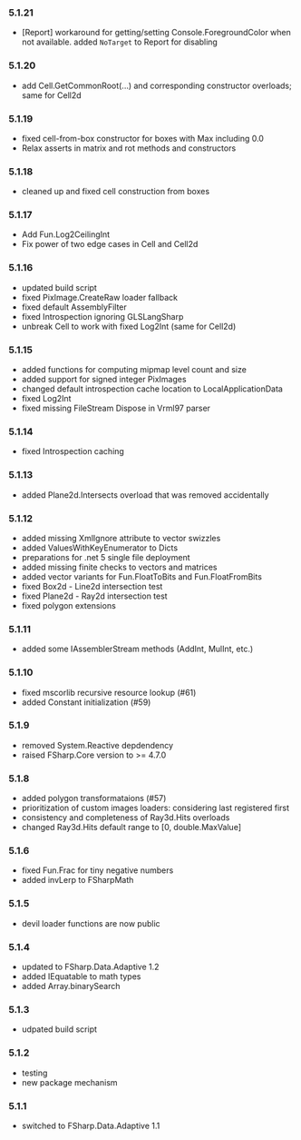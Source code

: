 ### 5.1.21
- [Report] workaround for getting/setting Console.ForegroundColor when not available. added `NoTarget` to Report for disabling

### 5.1.20
- add Cell.GetCommonRoot(...) and corresponding constructor overloads; same for Cell2d

### 5.1.19
- fixed cell-from-box constructor for boxes with Max including 0.0
- Relax asserts in matrix and rot methods and constructors

### 5.1.18
- cleaned up and fixed cell construction from boxes

### 5.1.17
- Add Fun.Log2CeilingInt
- Fix power of two edge cases in Cell and Cell2d

### 5.1.16
- updated build script
- fixed PixImage.CreateRaw loader fallback
- fixed default AssemblyFilter
- fixed Introspection ignoring GLSLangSharp
- unbreak Cell to work with fixed Log2Int (same for Cell2d)

### 5.1.15
 - added functions for computing mipmap level count and size
 - added support for signed integer PixImages
 - changed default introspection cache location to LocalApplicationData
 - fixed Log2Int
 - fixed missing FileStream Dispose in Vrml97 parser

### 5.1.14
 - fixed Introspection caching

### 5.1.13
 - added Plane2d.Intersects overload that was removed accidentally
 
### 5.1.12
 - added missing XmlIgnore attribute to vector swizzles 
 - added ValuesWithKeyEnumerator to Dicts
 - preparations for .net 5 single file deployment
 - added missing finite checks to vectors and matrices
 - added vector variants for Fun.FloatToBits and Fun.FloatFromBits
 - fixed Box2d - Line2d intersection test
 - fixed Plane2d - Ray2d intersection test
 - fixed polygon extensions

### 5.1.11
 - added some IAssemblerStream methods (AddInt, MulInt, etc.)
 
### 5.1.10
 - fixed mscorlib recursive resource lookup (#61)
 - added Constant<T> initialization (#59)

### 5.1.9
- removed System.Reactive depdendency
- raised FSharp.Core version to >= 4.7.0

### 5.1.8

- added polygon transformataions (#57)
- prioritization of custom images loaders: considering last registered first
- consistency and completeness of Ray3d.Hits overloads
- changed Ray3d.Hits default range to [0, double.MaxValue]

### 5.1.6

- fixed Fun.Frac for tiny negative numbers
- added invLerp to FSharpMath

### 5.1.5

- devil loader functions are now public

### 5.1.4

- updated to FSharp.Data.Adaptive 1.2
- added IEquatable to math types
- added Array.binarySearch

### 5.1.3

- udpated build script

### 5.1.2

- testing
- new package mechanism

### 5.1.1

- switched to FSharp.Data.Adaptive 1.1